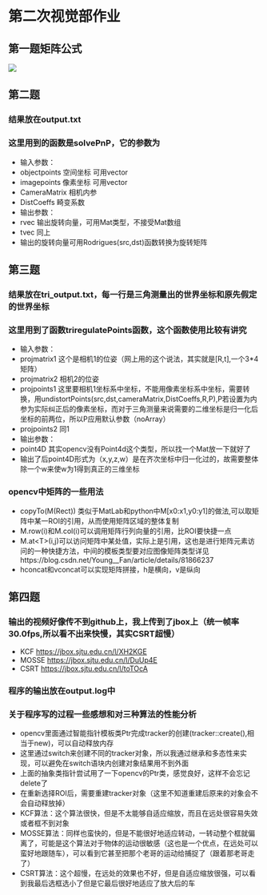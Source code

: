 # 第二次视觉部作业
## 第一题矩阵公式

![](https://latex.codecogs.com/svg.latex?P_r%20=%20R_{ir}^T(R_{ci}^TK^{-1}d(u,v,1)^T-t_{ci}))
## 第二题
### 结果放在output.txt
### 这里用到的函数是solvePnP，它的参数为
- 输入参数：
- objectpoints 空间坐标 可用vector<Point3f>
- imagepoints 像素坐标 可用vector<Point2f>
- CameraMatrix 相机内参
- DistCoeffs 畸变系数
- 输出参数：
- rvec 输出旋转向量，可用Mat类型，不接受Mat数组
- tvec 同上
- 输出的旋转向量可用Rodrigues(src,dst)函数转换为旋转矩阵
  
## 第三题
### 结果放在tri_output.txt，每一行是三角测量出的世界坐标和原先假定的世界坐标
### 这里用到了函数triregulatePoints函数，这个函数使用比较有讲究
 - 输入参数：
 - projmatrix1 这个是相机1的位姿（网上用的这个说法，其实就是[R,t],一个3*4矩阵）
 - projmatrix2 相机2的位姿
 - projpoints1 这里要相机1坐标系中坐标，不能用像素坐标系中坐标，需要转换，用undistortPoints(src,dst,cameraMatrix,DistCoeffs,R,P),P若设置为内参为实际纠正后的像素坐标，而对于三角测量来说需要的二维坐标是归一化后坐标的前两位，所以P应用默认参数（noArray）
 - projpoints2 同1
 - 输出参数：
 - point4D 其实opencv没有Point4d这个类型，所以找一个Mat放一下就好了
 - 输出了后point4D形式为（x,y,z,w）是在齐次坐标中归一化过的，故需要整体除一个w来使w为1得到真正的三维坐标
 ### opencv中矩阵的一些用法
 - copyTo(M(Rect)) 类似于MatLab和python中M[x0:x1,y0:y1]的做法,可以取矩阵中某一ROI的引用，从而使用矩阵区域的整体复制
 - M.row(i)和M.col(i)可以调用矩阵行列向量的引用，比ROI要快捷一点
 - M.at\<T\>(i,j)可以访问矩阵中某处值，实际上是引用，这也是进行矩阵元素访问的一种快捷方法，中间的模板类型要对应图像矩阵类型详见https://blog.csdn.net/Young__Fan/article/details/81866237
 - hconcat和vconcat可以实现矩阵拼接，h是横向，v是纵向
## 第四题
### 输出的视频好像传不到github上，我上传到了jbox上（统一帧率30.0fps,所以看不出来快慢，其实CSRT超慢）
- KCF https://jbox.sjtu.edu.cn/l/XH2KGE
- MOSSE https://jbox.sjtu.edu.cn/l/DuUp4E
- CSRT https://jbox.sjtu.edu.cn/l/toTOcA
### 程序的输出放在output.log中
### 关于程序写的过程一些感想和对三种算法的性能分析
- opencv里面通过智能指针模板类Ptr完成tracker的创建(tracker::create(),相当于new)，可以自动释放内存
- 这里通过switch来创建不同的tracker对象，所以我通过继承和多态性来实现，可以避免在switch语块内创建对象结果用不到外面
- 上面的抽象类指针尝试用了一下opencv的Ptr类，感觉良好，这样不会忘记delete了
- 在重新选择ROI后，需要重建tracker对象（这里不知道重建后原来的对象会不会自动释放掉）
- KCF算法：这个算法很快，但是不太能够自适应缩放，而且在远处很容易失效或者框不到对象
- MOSSE算法：同样也蛮快的，但是不能很好地适应转动，一转动整个框就偏离了，可能是这个算法对于物体的运动很敏感（这也是一个优点，在远处可以蛮好地跟随车），可以看到它甚至把那个老哥的运动给捕捉了（跟着那老哥走了）
- CSRT算法：这个超慢，在远处的效果也不好，但是自适应缩放很强，可以看到我最后选框选小了但是它最后很好地适应了放大后的车
